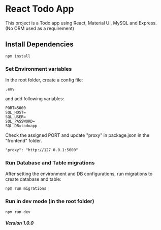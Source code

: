 # React Todo App

This project is a Todo app using React, Material UI, MySQL and Express. (No ORM
used as a requirement)

## Install Dependencies

```
npm install
```

### Set Environment variables

In the root folder, create a config file:

```
.env
```

and add following variables:

```
PORT=5000
SQL_HOST=
SQL_USER=
SQL_PASSWORD=
SQL_DB=todoapp
```

Check the assigned PORT and update "proxy" in package.json in the "frontend"
folder.

```
"proxy": "http://127.0.0.1:5000"
```

### Run Database and Table migrations

After setting the environment and DB configurations, run migrations to create
database and table:

```
npm run migrations
```

### Run in dev mode (in the root folder)

```
npm run dev
```

##### Version 1.0.0
